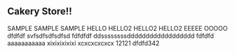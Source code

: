 ## Cakery Store!!

SAMPLE
SAMPLE
SAMPLE
HELLO
HELLO2
HELLO2
HELLO2
EEEEE
OOOOO
dfdfdf
svfsdfsdfsdfsd
fdfdfdf
ddssssssssdddddddddddddddddd
fdfdfd
aaaaaaaaaaa
xixixixixixi
xcxcxcxcxcx
12121
dfdfd342
